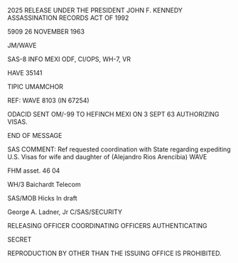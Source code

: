 2025 RELEASE UNDER THE PRESIDENT JOHN F. KENNEDY ASSASSINATION RECORDS ACT OF 1992

5909
26 NOVEMBER 1963

JM/WAVE

SAS-8
INFO MEXI
ODF, CI/OPS, WH-7, VR

HAVE
35141

TIPIC UMAMCHOR

REF: WAVE 8103 (IN 67254)

ODACID SENT OM/-99 TO HEFINCH MEXI ON 3 SEPT 63 AUTHORIZING VISAS.

END OF MESSAGE

SAS COMMENT: Ref requested coordination with State regarding expediting U.S. Visas for wife and daughter of (Alejandro Rios Arencibia) WAVE

FHM asset. 46 04

WH/3 Baichardt Telecom

SAS/MOB Hicks In draft

George A. Ladner, Jr
C/SAS/SECURITY

RELEASING OFFICER
COORDINATING OFFICERS
AUTHENTICATING

SECRET

REPRODUCTION BY OTHER THAN THE ISSUING OFFICE IS PROHIBITED.
